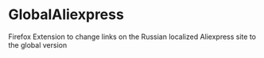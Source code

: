 # GlobalAliexpress
Firefox Extension to change links on the Russian localized Aliexpress site to the global version
